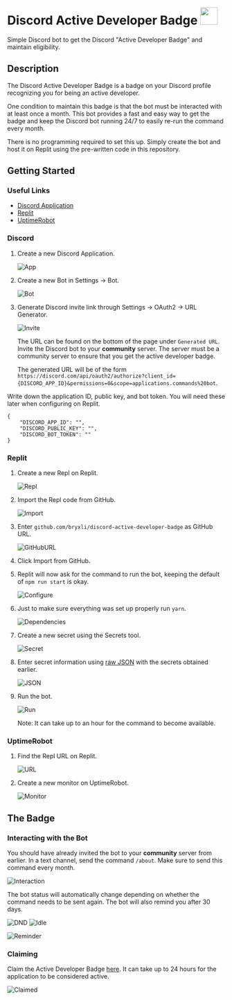 # Discord Active Developer Badge <img src="public/badge.svg" width="40" height="40">

Simple Discord bot to get the Discord "Active Developer Badge" and maintain eligibility.


## Description

The Discord Active Developer Badge is a badge on your Discord profile recognizing you for being an active developer.

One condition to maintain this badge is that the bot must be interacted with at least once a month. This bot provides a fast and easy way to get the badge and keep the Discord bot running 24/7 to easily re-run the command every month.

There is no programming required to set this up. Simply create the bot and host it on Replit using the pre-written code in this repository.

## Getting Started

### Useful Links

* [Discord Application](https://discord.com/developers/applications)
* [Replit](https://replit.com/)
* [UptimeRobot](https://uptimerobot.com/dashboard?ref=website-header#mainDashboard)

### Discord

1. Create a new Discord Application.

    ![App](public/create_application.png)

2. Create a new Bot in Settings &rarr; Bot.

    ![Bot](public/create_bot.png)

3. Generate Discord invite link through Settings &rarr; OAuth2 &rarr; URL Generator.

    ![Invite](public/scopes.png)

    The URL can be found on the bottom of the page under `Generated URL`. Invite the Discord bot to your **community** server. The server must be a community server to ensure that you get the active developer badge.

    The generated URL will be of the form `https://discord.com/api/oauth2/authorize?client_id={DISCORD_APP_ID}&permissions=0&scope=applications.commands%20bot`.

Write down the application ID, public key, and bot token. You will need these later when configuring on Replit.
```
{
    "DISCORD_APP_ID": "",
    "DISCORD_PUBLIC_KEY": "",
    "DISCORD_BOT_TOKEN": ""
}
```

### Replit

1. Create a new Repl on Replit.

    ![Repl](public/create_repl.png)

2. Import the Repl code from GitHub.

    ![Import](public/import_from_github.png)

3. Enter `github.com/bryxli/discord-active-developer-badge` as GitHub URL.

    ![GitHubURL](public/enter_github_url.png)

4. Click Import from GitHub.

5. Replit will now ask for the command to run the bot, keeping the default of `npm run start` is okay.

    ![Configure](public/configure_run.png)

6. Just to make sure everything was set up properly run `yarn`.

    ![Dependencies](public/dependencies.png)

7. Create a new secret using the Secrets tool.

    ![Secret](public/secrets.png)

8. Enter secret information using [raw JSON](/secret.json) with the secrets obtained earlier.

    ![JSON](public/json.png)

9. Run the bot.

    ![Run](public/run.png)

    Note: It can take up to an hour for the command to become available.

### UptimeRobot

1. Find the Repl URL on Replit.

    ![URL](public/webview.png)

2. Create a new monitor on UptimeRobot.

    ![Monitor](public/new_monitor.png)

## The Badge

### Interacting with the Bot

You should have already invited the bot to your **community** server from earlier. In a text channel, send the command `/about`. Make sure to send this command every month.

![Interaction](public/interaction.png)

The bot status will automatically change depending on whether the command needs to be sent again. The bot will also remind you after 30 days.

![DND](public/need_to_run.png) ![Idle](public/idle.png)

![Reminder](public/message.png)

### Claiming

Claim the Active Developer Badge [here](https://discord.com/developers/active-developer). It can take up to 24 hours for the application to be considered active.

![Claimed](public/claimed.png)
